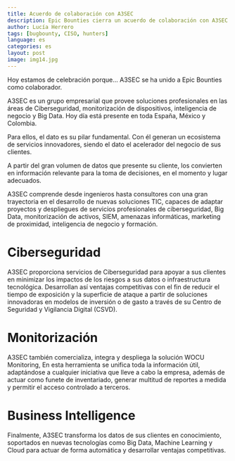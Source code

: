 ```yaml
---
title: Acuerdo de colaboración con A3SEC
description: Epic Bounties cierra un acuerdo de colaboración con A3SEC
author: Lucía Herrero
tags: [bugbounty, CISO, hunters]
language: es
categories: es
layout: post
image: img14.jpg
---
```


Hoy estamos de celebración porque... A3SEC se ha unido a Epic Bounties como colaborador.

A3SEC es un grupo empresarial que provee soluciones profesionales en las áreas de Ciberseguridad, monitorización de dispositivos, inteligencia de negocio y Big Data. Hoy día está presente en toda España, México y Colombia. 

Para ellos, el dato es su pilar fundamental. Con él generan un ecosistema de servicios innovadores, siendo el dato el acelerador del negocio de sus clientes. 

A partir del gran volumen de datos que presente su cliente, los convierten en información relevante para la toma de decisiones, en el momento y lugar adecuados.

A3SEC comprende desde ingenieros hasta consultores con una gran trayectoria en el desarrollo de nuevas soluciones TIC, capaces de adaptar proyectos y despliegues de servicios profesionales de ciberseguridad, Big Data, monitorización de activos, SIEM, amenazas informáticas, marketing de proximidad, inteligencia de negocio y formación.

# Ciberseguridad    

A3SEC proporciona servicios de Ciberseguridad para apoyar a sus clientes en minimizar los impactos de los riesgos a sus datos o infraestructura tecnológica. Desarrollan así ventajas competitivas con el fin de reducir el tiempo de exposición y la superficie de ataque a partir de soluciones innovadoras en modelos de inversión o de gasto a través de su Centro de Seguridad y Vigilancia Digital (CSVD).

# Monitorización 

A3SEC también comercializa, integra y despliega la solución WOCU Monitoring, En esta herramienta se unifica toda la información útil, adaptándose a cualquier iniciativa que lleve a cabo la empresa, además de actuar como funete de inventariado, generar multitud de reportes a medida y permitir el acceso controlado a terceros.

# Business Intelligence 

Finalmente, A3SEC transforma los datos de sus clientes en conocimiento, soportados en nuevas tecnologías como Big Data, Machine Learning y Cloud para actuar de forma automática y desarrollar ventajas competitivas.
